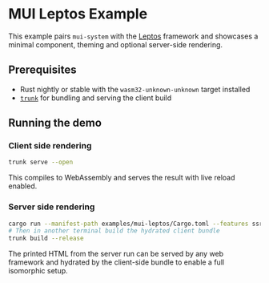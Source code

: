 # MUI Leptos Example

This example pairs `mui-system` with the [Leptos](https://leptos.dev) framework
and showcases a minimal component, theming and optional server-side rendering.

## Prerequisites
- Rust nightly or stable with the `wasm32-unknown-unknown` target installed
- [`trunk`](https://trunkrs.dev) for bundling and serving the client build

## Running the demo

### Client side rendering
```bash
trunk serve --open
```
This compiles to WebAssembly and serves the result with live reload enabled.

### Server side rendering
```bash
cargo run --manifest-path examples/mui-leptos/Cargo.toml --features ssr
# Then in another terminal build the hydrated client bundle
trunk build --release
```
The printed HTML from the server run can be served by any web framework and
hydrated by the client-side bundle to enable a full isomorphic setup.
